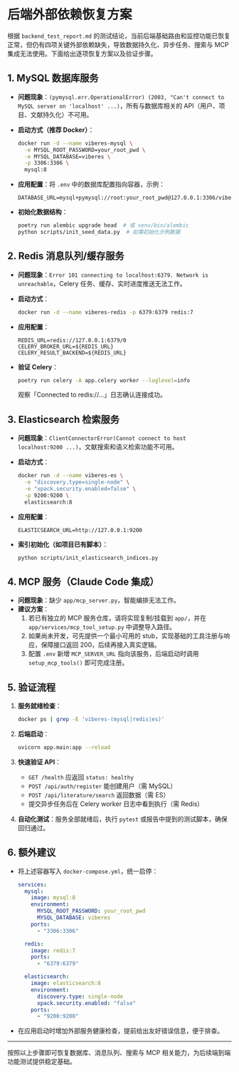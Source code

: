 # 后端外部依赖恢复方案

根据 `backend_test_report.md` 的测试结论，当前后端基础路由和监控功能已恢复正常，但仍有四项关键外部依赖缺失，导致数据持久化、异步任务、搜索与 MCP 集成无法使用。下面给出逐项恢复方案以及验证步骤。

## 1. MySQL 数据库服务

- **问题现象**：`(pymysql.err.OperationalError) (2003, "Can't connect to MySQL server on 'localhost' ...)`，所有与数据库相关的 API（用户、项目、文献持久化）不可用。
- **启动方式（推荐 Docker）**：

  ```bash
  docker run -d --name viberes-mysql \
    -e MYSQL_ROOT_PASSWORD=your_root_pwd \
    -e MYSQL_DATABASE=viberes \
    -p 3306:3306 \
    mysql:8
  ```

- **应用配置**：将 `.env` 中的数据库配置指向容器，示例：

  ```env
  DATABASE_URL=mysql+pymysql://root:your_root_pwd@127.0.0.1:3306/viberes
  ```

- **初始化数据结构**：

  ```bash
  poetry run alembic upgrade head  # 或 venv/bin/alembic
  python scripts/init_seed_data.py  # 如需初始化示例数据
  ```

## 2. Redis 消息队列/缓存服务

- **问题现象**：`Error 101 connecting to localhost:6379. Network is unreachable`，Celery 任务、缓存、实时进度推送无法工作。
- **启动方式**：

  ```bash
  docker run -d --name viberes-redis -p 6379:6379 redis:7
  ```

- **应用配置**：

  ```env
  REDIS_URL=redis://127.0.0.1:6379/0
  CELERY_BROKER_URL=${REDIS_URL}
  CELERY_RESULT_BACKEND=${REDIS_URL}
  ```

- **验证 Celery**：

  ```bash
  poetry run celery -A app.celery worker --loglevel=info
  ```

  观察「Connected to redis://...」日志确认连接成功。

## 3. Elasticsearch 检索服务

- **问题现象**：`ClientConnectorError(Cannot connect to host localhost:9200 ...)`，文献搜索和语义检索功能不可用。
- **启动方式**：

  ```bash
  docker run -d --name viberes-es \
    -e "discovery.type=single-node" \
    -e "xpack.security.enabled=false" \
    -p 9200:9200 \
    elasticsearch:8
  ```

- **应用配置**：

  ```env
  ELASTICSEARCH_URL=http://127.0.0.1:9200
  ```

- **索引初始化（如项目已有脚本）**：

  ```bash
  python scripts/init_elasticsearch_indices.py
  ```

## 4. MCP 服务（Claude Code 集成）

- **问题现象**：缺少 `app/mcp_server.py`，智能编排无法工作。
- **建议方案**：
  1. 若已有独立的 MCP 服务仓库，请将实现复制/挂载到 `app/`，并在 `app/services/mcp_tool_setup.py` 中调整导入路径。
  2. 如果尚未开发，可先提供一个最小可用的 stub，实现基础的工具注册与响应，保障接口返回 200，后续再接入真实逻辑。
  3. 配置 `.env` 新增 `MCP_SERVER_URL` 指向该服务，后端启动时调用 `setup_mcp_tools()` 即可完成注册。

## 5. 验证流程

1. **服务就绪检查**：
   ```bash
   docker ps | grep -E 'viberes-(mysql|redis|es)'
   ```

2. **后端启动**：
   ```bash
   uvicorn app.main:app --reload
   ```

3. **快速验证 API**：
   - `GET /health` 应返回 `status: healthy`
   - `POST /api/auth/register` 能创建用户（需 MySQL）
   - `POST /api/literature/search` 返回数据（需 ES）
   - 提交异步任务后在 Celery worker 日志中看到执行（需 Redis）

4. **自动化测试**：服务全部就绪后，执行 `pytest` 或报告中提到的测试脚本，确保回归通过。

## 6. 额外建议

- 将上述容器写入 `docker-compose.yml`，统一启停：

  ```yaml
  services:
    mysql:
      image: mysql:8
      environment:
        MYSQL_ROOT_PASSWORD: your_root_pwd
        MYSQL_DATABASE: viberes
      ports:
        - "3306:3306"

    redis:
      image: redis:7
      ports:
        - "6379:6379"

    elasticsearch:
      image: elasticsearch:8
      environment:
        discovery.type: single-node
        xpack.security.enabled: "false"
      ports:
        - "9200:9200"
  ```

- 在应用启动时增加外部服务健康检查，提前给出友好错误信息，便于排查。

---

按照以上步骤即可恢复数据库、消息队列、搜索与 MCP 相关能力，为后续端到端功能测试提供稳定基础。
